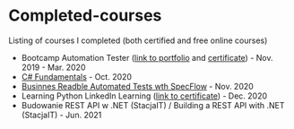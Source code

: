 # Completed-courses
Listing of courses I completed (both certified and free online courses)

- Bootcamp Automation Tester ([link to portfolio](https://github.com/ibednarczyk/bootcamp-practice) and [certificate](https://github.com/ibednarczyk/bootcamp-practice/blob/master/EN_Izabela%20Bednarczyk%20Certificate_QA.pdf)) - Nov. 2019 - Mar. 2020
- [C# Fundamentals](https://www.pluralsight.com/courses/csharp-fundamentals-dev) - Oct. 2020
- [Businnes Readble Automated Tests wth SpecFlow](https://www.pluralsight.com/courses/specflow-2-0-business-readable-automated-tests) - Nov. 2020
- Learning Python LinkedIn Learning ([link to certificate](https://github.com/ibednarczyk/Completed-courses/blob/master/Certificate_Learning%20Python.pdf)) - Dec. 2020
- Budowanie REST API w .NET (StacjaIT) / Building a REST API with .NET (StacjaIT) - Jun. 2021
